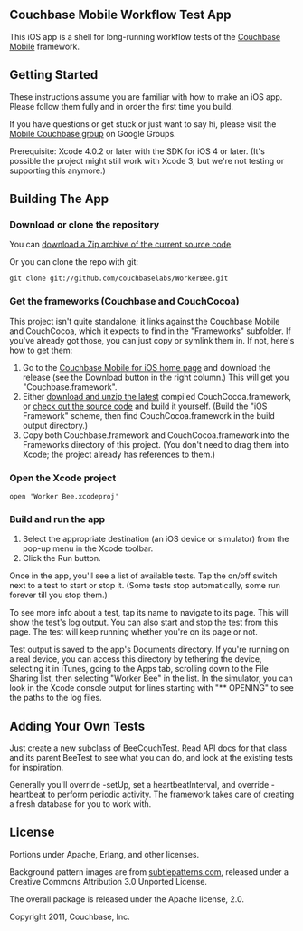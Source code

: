 ## Couchbase Mobile Workflow Test App

This iOS app is a shell for long-running workflow tests of the [Couchbase Mobile][1] framework.

## Getting Started

These instructions assume you are familiar with how to make an iOS app. Please follow them fully and in order the first time you build.

If you have questions or get stuck or just want to say hi, please visit the [Mobile Couchbase group][4] on Google Groups.

Prerequisite: Xcode 4.0.2 or later with the SDK for iOS 4 or later. (It's possible the project might still work with Xcode 3, but we're not testing or supporting this anymore.)

## Building The App

### Download or clone the repository

You can [download a Zip archive of the current source code][8].

Or you can clone the repo with git:

    git clone git://github.com/couchbaselabs/WorkerBee.git

### Get the frameworks (Couchbase and CouchCocoa)

This project isn't quite standalone; it links against the Couchbase Mobile and CouchCocoa, which it expects to find in the "Frameworks" subfolder. If you've already got those, you can just copy or symlink them in. If not, here's how to get them:

1. Go to the [Couchbase Mobile for iOS home page][1] and download the release (see the Download button in the right column.) This will get you "Couchbase.framework".
2. Either [download and unzip the latest][5] compiled CouchCocoa.framework, or [check out the source code][6] and build it yourself. (Build the "iOS Framework" scheme, then find CouchCocoa.framework in the build output directory.)
3. Copy both Couchbase.framework and CouchCocoa.framework into the Frameworks directory of this project. (You don't need to drag them into Xcode; the project already has references to them.)

### Open the Xcode project

    open 'Worker Bee.xcodeproj'

### Build and run the app

1. Select the appropriate destination (an iOS device or simulator) from the pop-up menu in the Xcode toolbar.
2. Click the Run button.

Once in the app, you'll see a list of available tests. Tap the on/off switch next to a test to start or stop it. (Some tests stop automatically, some run forever till you stop them.)

To see more info about a test, tap its name to navigate to its page. This will show the test's log output. You can also start and stop the test from this page. The test will keep running whether you're on its page or not.

Test output is saved to the app's Documents directory. If you're running on a real device, you can access this directory by tethering the device, selecting it in iTunes, going to the Apps tab, scrolling down to the File Sharing list, then selecting "Worker Bee" in the list. In the simulator, you can look in the Xcode console output for lines starting with "** OPENING" to see the paths to the log files.

## Adding Your Own Tests

Just create a new subclass of BeeCouchTest. Read API docs for that class and its parent BeeTest to see what you can do, and look at the existing tests for inspiration. 

Generally you'll override -setUp, set a heartbeatInterval, and override -heartbeat to perform periodic activity. The framework takes care of creating a fresh database for you to work with.

## License

Portions under Apache, Erlang, and other licenses.

Background pattern images are from [subtlepatterns.com][9], released under a Creative Commons Attribution 3.0 Unported License.

The overall package is released under the Apache license, 2.0.

Copyright 2011, Couchbase, Inc.


[1]: http://www.couchbase.org/get/couchbase-mobile-for-ios/current
[4]: https://groups.google.com/group/mobile-couchbase
[5]: https://github.com/couchbaselabs/CouchCocoa/downloads
[6]: https://github.com/couchbaselabs/CouchCocoa/
[8]: https://github.com/couchbaselabs/WorkerBee/zipball/master
[9]: http://subtlepatterns.com/
